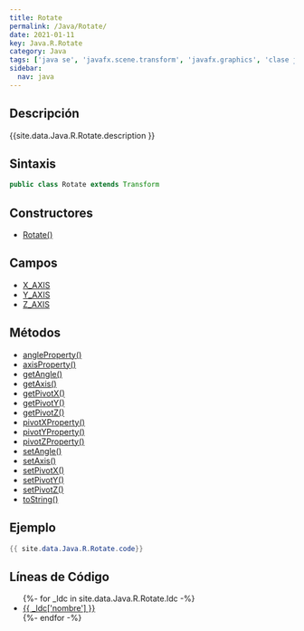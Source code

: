 ```yaml
---
title: Rotate
permalink: /Java/Rotate/
date: 2021-01-11
key: Java.R.Rotate
category: Java
tags: ['java se', 'javafx.scene.transform', 'javafx.graphics', 'clase java', 'JavaFX 2.0']
sidebar: 
  nav: java
---
```


## Descripción
{{site.data.Java.R.Rotate.description }}

## Sintaxis
~~~java
public class Rotate extends Transform
~~~

## Constructores
* [Rotate()](/Java/Rotate/Rotate/)

## Campos
* [X_AXIS](/Java/Rotate/X_AXIS)
* [Y_AXIS](/Java/Rotate/Y_AXIS)
* [Z_AXIS](/Java/Rotate/Z_AXIS)

## Métodos
* [angleProperty()](/Java/Rotate/angleProperty)
* [axisProperty()](/Java/Rotate/axisProperty)
* [getAngle()](/Java/Rotate/getAngle)
* [getAxis()](/Java/Rotate/getAxis)
* [getPivotX()](/Java/Rotate/getPivotX)
* [getPivotY()](/Java/Rotate/getPivotY)
* [getPivotZ()](/Java/Rotate/getPivotZ)
* [pivotXProperty()](/Java/Rotate/pivotXProperty)
* [pivotYProperty()](/Java/Rotate/pivotYProperty)
* [pivotZProperty()](/Java/Rotate/pivotZProperty)
* [setAngle()](/Java/Rotate/setAngle)
* [setAxis()](/Java/Rotate/setAxis)
* [setPivotX()](/Java/Rotate/setPivotX)
* [setPivotY()](/Java/Rotate/setPivotY)
* [setPivotZ()](/Java/Rotate/setPivotZ)
* [toString()](/Java/Rotate/toString)

## Ejemplo
~~~java
{{ site.data.Java.R.Rotate.code}}
~~~

## Líneas de Código
<ul>
{%- for _ldc in site.data.Java.R.Rotate.ldc -%}
   <li>
       <a href="{{_ldc['url'] }}">{{ _ldc['nombre'] }}</a>
   </li>
{%- endfor -%}
</ul>
